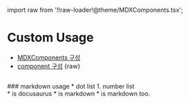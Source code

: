 import raw from '!!raw-loader!@theme/MDXComponents.tsx';
# Custom Usage
* [MDXComponents 구성](https://github.com/4Tel/4Tel.github.io/blob/main/src/theme/MDXComponents.tsx)
* [component 구성](https://github.com/4Tel/4Tel.github.io/tree/main/src/components)
{raw}  
## <Glossary id="Glossary"></Glossary>
<Glossary text='markdown usage'>
  ### markdown usage
  * dot list
  1. number list
</Glossary> <br/>
<Glossary text='file usage' fpath='/_Glossary.md'/>
* <Glossary id="docusaurus"></Glossary> is docusaurus
* <Glossary id="markdown"/> is markdown
* <Glossary id="markdown" text="another text"/> is markdown too.

